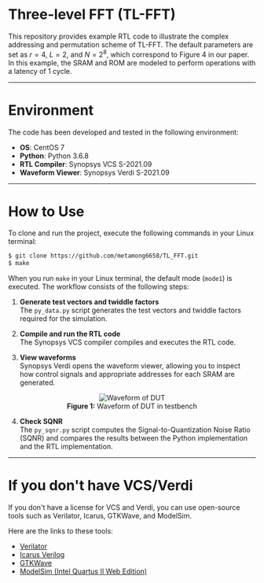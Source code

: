 # Three-level FFT (TL-FFT)

This repository provides example RTL code to illustrate the complex addressing and permutation scheme of TL-FFT. The default parameters are set as $r = 4$, $L = 2$, and $N = 2^8$, which correspond to Figure 4 in our paper. In this example, the SRAM and ROM are modeled to perform operations with a latency of 1 cycle.  

---

# Environment

The code has been developed and tested in the following environment:  

- **OS**: CentOS 7  
- **Python**: Python 3.6.8  
- **RTL Compiler**: Synopsys VCS S-2021.09  
- **Waveform Viewer**: Synopsys Verdi S-2021.09  

---

# How to Use

To clone and run the project, execute the following commands in your Linux terminal:

```bash
$ git clone https://github.com/metamong6658/TL_FFT.git
$ make
```

When you run `make` in your Linux terminal, the default mode (`mode1`) is executed. The workflow consists of the following steps:

1. **Generate test vectors and twiddle factors**  
   The `py_data.py` script generates the test vectors and twiddle factors required for the simulation.

2. **Compile and run the RTL code**  
   The Synopsys VCS compiler compiles and executes the RTL code.

3. **View waveforms**  
   Synopsys Verdi opens the waveform viewer, allowing you to inspect how control signals and appropriate addresses for each SRAM are generated.

<p align="center">
  <img src="https://github.com/user-attachments/assets/d3680425-9319-4b99-8fb3-5ad848542e41" alt="Waveform of DUT" />
  <br>
  <b>Figure 1:</b> Waveform of DUT in testbench
</p>

4. **Check SQNR**  
   The `py_sqnr.py` script computes the Signal-to-Quantization Noise Ratio (SQNR) and compares the results between the Python implementation and the RTL implementation.

---

# If you don't have VCS/Verdi

If you don't have a license for VCS and Verdi, you can use open-source tools such as Verilator, Icarus, GTKWave, and ModelSim.

Here are the links to these tools:

- [Verilator](https://github.com/verilator/verilator.git)  
- [Icarus Verilog](https://bleyer.org/icarus/)  
- [GTKWave](https://github.com/gtkwave/gtkwave.git)  
- [ModelSim (Intel Quartus II Web Edition)](https://www.intel.com/content/www/us/en/software-kit/666221/intel-quartus-ii-web-edition-design-software-version-13-1-for-windows.html)


